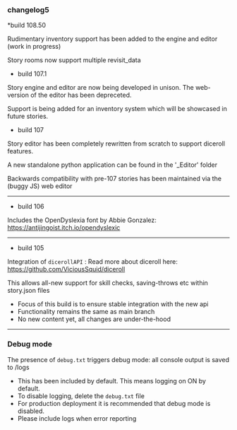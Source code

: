 ### changelog5

*build 108.50

Rudimentary inventory support has been added to the engine and editor (work in progress)

Story rooms now support multiple revisit_data

* build 107.1

Story engine and editor are now being developed in unison. The web-version of the editor has been depreceted.

Support is being added for an inventory system which will be showcased in future stories.


* build 107

Story editor has been completely rewritten from scratch to support diceroll features.

A new standalone python application can be found in the '_Editor' folder

Backwards compatibility with pre-107 stories has been maintained via the (buggy JS) web editor


-----

* build 106

Includes the OpenDyslexia font by Abbie Gonzalez: https://antijingoist.itch.io/opendyslexic

-----

* build 105

Integration of `dicerollAPI` :
Read more about diceroll here: https://github.com/ViciousSquid/diceroll

This allows all-new support for skill checks, saving-throws etc within story.json files

* Focus of this build is to ensure stable integration with the new api
* Functionality remains the same as main branch
* No new content yet, all changes are under-the-hood

-----

### **Debug mode** 
The presence of `debug.txt` triggers debug mode: all console output is saved to /logs

* This has been included by default. This means logging on ON by default.
* To disable logging, delete the `debug.txt` file
* For production deployment it is recommended that debug mode is disabled.
* Please include logs when error reporting
